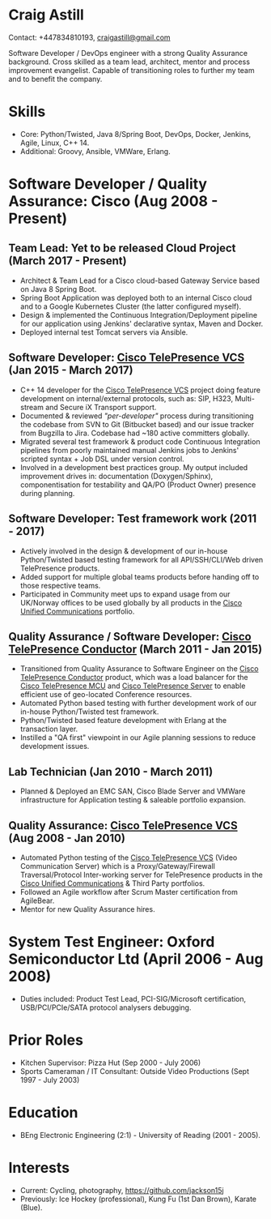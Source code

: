Craig Astill
============

Contact: +447834810193, craigastill@gmail.com

Software Developer / DevOps engineer with a strong Quality Assurance
background. Cross skilled as a team lead, architect, mentor and process
improvement evangelist. Capable of transitioning roles to further my team and
to benefit the company.

Skills
======

* Core: Python/Twisted, Java 8/Spring Boot, DevOps, Docker, Jenkins, Agile,
  Linux, C++ 14.
* Additional: Groovy, Ansible, VMWare, Erlang.

Software Developer / Quality Assurance: Cisco (Aug 2008 - Present)
==================================================================

Team Lead: Yet to be released Cloud Project (March 2017 - Present)
------------------------------------------------------------------

* Architect & Team Lead for a Cisco cloud-based Gateway Service based on Java 8
  Spring Boot.
* Spring Boot Application was deployed both to an internal Cisco cloud and to a
  Google Kubernetes Cluster (the latter configured myself).
* Design & implemented the Continuous Integration/Deployment pipeline for our
  application using Jenkins' declarative syntax, Maven and Docker.
* Deployed internal test Tomcat servers via Ansible.

Software Developer: [Cisco TelePresence VCS] (Jan 2015 - March 2017)
--------------------------------------------------------------------

* C++ 14 developer for the [Cisco TelePresence VCS] project doing feature
  development on internal/external protocols, such as: SIP, H323, Multi-stream
  and Secure iX Transport support.
* Documented & reviewed _"per-developer"_ process during transitioning the
  codebase from SVN to Git (Bitbucket based) and our issue tracker from
  Bugzilla to Jira. Codebase had ~180 active committers globally.
* Migrated several test framework & product code Continuous Integration
  pipelines from poorly maintained manual Jenkins jobs to Jenkins' scripted
  syntax + Job DSL under version control.
* Involved in a development best practices group. My output included
  improvement drives in: documentation (Doxygen/Sphinx), componentisation for
  testability and QA/PO (Product Owner) presence during planning.

Software Developer: Test framework work (2011 - 2017)
-----------------------------------------------------

* Actively involved in the design & development of our in-house Python/Twisted
  based testing framework for all API/SSH/CLI/Web driven TelePresence products.
* Added support for multiple global teams products before handing off to those
  respective teams.
* Participated in Community meet ups to expand usage from our UK/Norway offices
  to be used globally by all products in the [Cisco Unified Communications]
  portfolio.

Quality Assurance / Software Developer: [Cisco TelePresence Conductor] (March 2011 - Jan 2015)
----------------------------------------------------------------------------------------------

* Transitioned from Quality Assurance to Software Engineer on the
  [Cisco TelePresence Conductor] product, which was a load balancer for the
  [Cisco TelePresence MCU] and [Cisco TelePresence Server] to enable efficient
  use of geo-located Conference resources.
* Automated Python based testing with further development work of our in-house
  Python/Twisted test framework.
* Python/Twisted based feature development with Erlang at the transaction
  layer.
* Instilled a "QA first" viewpoint in our Agile planning sessions to reduce
  development issues.

Lab Technician (Jan 2010 - March 2011)
--------------------------------------

* Planned & Deployed an EMC SAN, Cisco Blade Server and VMWare infrastructure
  for Application testing & saleable portfolio expansion.

Quality Assurance: [Cisco TelePresence VCS] (Aug 2008 - Jan 2010)
-----------------------------------------------------------------

* Automated Python testing of the [Cisco TelePresence VCS] (Video Communication
  Server) which is a Proxy/Gateway/Firewall Traversal/Protocol Inter-working
  server for TelePresence products in the [Cisco Unified Communications] &
  Third Party portfolios.
* Followed an Agile workflow after Scrum Master certification from AgileBear.
* Mentor for new Quality Assurance hires.

System Test Engineer: Oxford Semiconductor Ltd (April 2006 - Aug 2008)
======================================================================

* Duties included: Product Test Lead, PCI-SIG/Microsoft certification,
  USB/PCI/PCIe/SATA protocol analysers debugging.

Prior Roles
===========

* Kitchen Supervisor: Pizza Hut (Sep 2000 - July 2006)
* Sports Cameraman / IT Consultant: Outside Video Productions (Sept 1997 - July 2003)

Education
=========

* BEng Electronic Engineering (2:1) - University of Reading (2001 - 2005).

Interests
=========

* Current: Cycling, photography, https://github.com/jackson15j
* Previously: Ice Hockey (professional), Kung Fu (1st Dan Brown), Karate
  (Blue).


[Cisco TelePresence VCS]: https://www.cisco.com/c/en/us/products/unified-communications/telepresence-video-communication-server-vcs/index.html
[Cisco TelePresence Conductor]: https://www.cisco.com/c/en/us/products/conferencing/telepresence-conductor/index.html
[Cisco TelePresence MCU]: https://www.cisco.com/c/en/us/products/conferencing/telepresence-mcu-mse-series/index.html
[Cisco TelePresence Server]: https://www.cisco.com/c/en/us/products/conferencing/telepresence-server/index.html
[Cisco Unified Communications]: https://www.cisco.com/c/en/us/products/unified-communications/index.html
